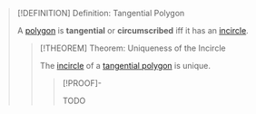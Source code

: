>[!DEFINITION] Definition: Tangential Polygon
>
>A [polygon](../Polygon.md) is **tangential** or **circumscribed** iff it has an [incircle](Incircle.md).
>
>>[!THEOREM] Theorem: Uniqueness of the Incircle
>>
>>The [incircle](Incircle.md) of a [tangential polygon](Tangential%20Polygon.md) is unique.
>>
>>>[!PROOF]-
>>>
>>>TODO
>>>
>>
>
